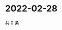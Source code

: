 # 2022-02-28

共 0 条

<!-- BEGIN WEIBO -->
<!-- 最后更新时间 Mon Feb 28 2022 06:14:15 GMT+0800 (China Standard Time) -->

<!-- END WEIBO -->
